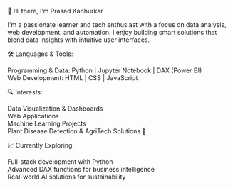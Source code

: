👋 Hi there, I’m Prasad Kanhurkar 

I'm a passionate learner and tech enthusiast with a focus on data analysis, web development, and automation. I enjoy building smart solutions that blend data insights with intuitive user interfaces.


🛠️ Languages & Tools:

Programming & Data: Python | Jupyter Notebook | DAX (Power BI)<br>
Web Development: HTML | CSS | JavaScript


🔍 Interests:

Data Visualization & Dashboards<br>
Web Applications<br>
Machine Learning Projects<br>
Plant Disease Detection & AgriTech Solutions 🌱


📈 Currently Exploring:

Full-stack development with Python<br>
Advanced DAX functions for business intelligence<br>
Real-world AI solutions for sustainability
